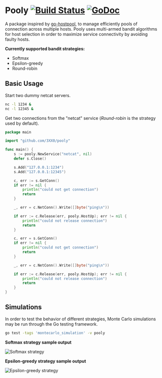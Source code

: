 Pooly [![Build Status](https://travis-ci.org/3XX0/pooly.svg)](https://travis-ci.org/3XX0/pooly) [![GoDoc](https://godoc.org/github.com/3XX0/pooly?status.png)](http://godoc.org/github.com/3XX0/pooly)
=====

A package inspired by [go-hostpool](https://github.com/bitly/go-hostpool), to manage efficiently pools of connection across multiple hosts. Pooly uses multi-armed bandit algorithms for host selection in order to maximize service connectivity by avoiding faulty hosts.

**Currently supported bandit strategies:**
* Softmax
* Epsilon-greedy
* Round-robin


Basic Usage
-----------

Start two dummy netcat servers.
```sh
nc -l 1234 &
nc -l 12345 &
```

Get two connections from the "netcat" service (_Round-robin_ is the strategy used by default).
```go
package main

import "github.com/3XX0/pooly"

func main() {
	s := pooly.NewService("netcat", nil)
	defer s.Close()

	s.Add("127.0.0.1:1234")
	s.Add("127.0.0.1:12345")

	c, err := s.GetConn()
	if err != nil {
		println("could not get connection")
		return
	}

	_, err = c.NetConn().Write([]byte("ping\n"))

	if err := c.Release(err, pooly.HostUp); err != nil {
		println("could not release connection")
		return
	}

	c, err = s.GetConn()
	if err != nil {
		println("could not get connection")
		return
	}

	_, err = c.NetConn().Write([]byte("ping\n"))

	if err := c.Release(err, pooly.HostUp); err != nil {
		println("could not release connection")
		return
	}
}
```

Simulations
-----------

In order to test the behavior of different strategies, Monte Carlo simulations may be run through the Go testing framework.

```sh
go test -tags 'montecarlo_simulation' -v pooly
```

**Softmax strategy sample output**

![](https://github.com/3XX0/pooly/raw/master/misc/softmax_test.png "Softmax strategy")

**Epsilon-greedy strategy sample output**

![](https://github.com/3XX0/pooly/raw/master/misc/egreedy_test.png "Epsilon-greedy strategy")
